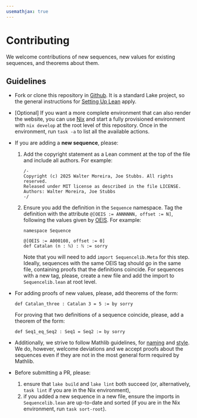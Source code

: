 ```yaml
---
usemathjax: true
---
```


# Contributing

We welcome contributions of new sequences, new values for existing sequences, and
theorems about them. 

## Guidelines

* Fork or clone this repository in [Github](https://github.com/provables/sequencelib). It is a 
  standard Lake project, so the general instructions for 
  [Setting Up Lean](https://lean-lang.org/documentation/setup/) apply.

* [Optional] If you want a more complete environment that can also render the website, you can
  use [Nix](https://nixos.org/) and start a fully provisioned environment with `nix develop` at the
  root level of this repository. Once in the environment, run `task -a` to list all the available
  actions.

* If you are adding a **new sequence**, please: 
  1. Add the copyright statement as a Lean comment at the top of the file and include all authors.  For example:

     ```
     /-
     Copyright (c) 2025 Walter Moreira, Joe Stubbs. All rights reserved.
     Released under MIT license as described in the file LICENSE.
     Authors: Walter Moreira, Joe Stubbs
     -/
     ```

  2. Ensure you add the definition in the `Sequence` namespace. Tag the definition with the attribute `@[OEIS := ANNNNNN, offset := N]`, following the values given by [OEIS](https://oeis.org). For example:

     ```lean4
     namespace Sequence

     @[OEIS := A000108, offset := 0]
     def Catalan (n : ℕ) : ℕ := sorry
     ```

     Note that you will need to add `import Sequencelib.Meta` for this step. Ideally, sequences with
     the same OEIS tag should go in the same file, containing proofs that the definitions coincide.
     For sequences with a new tag, please, create a new file and add the import to `Sequencelib.lean`
     at root level.

* For adding proofs of new values, please, add theorems of the form:

  ```lean4
  def Catalan_three : Catalan 3 = 5 := by sorry
  ```

  For proving that two definitions of a sequence coincide, please, add a theorem of the form:

  ```lean4
  def Seq1_eq_Seq2 : Seq1 = Seq2 := by sorry
  ```

* Additionally, we strive to follow 
  Mathlib guidelines, for [naming](https://leanprover-community.github.io/contribute/naming.html) 
  and [style](https://leanprover-community.github.io/contribute/style.html).
  We do, however, welcome deviations and we accept proofs about the sequences even
  if they are not in the most general form required by Mathlib.
    
* Before submitting a PR, please: 
  1. ensure that `lake build` and `lake lint` both succeed (or, alternatively, `task lint` if you 
     are in the Nix environment),
  2. if you added a new sequence in a new file, ensure the imports in `Sequencelib.lean` are 
     up-to-date and sorted (if you are in the Nix environment, run `task sort-root`).